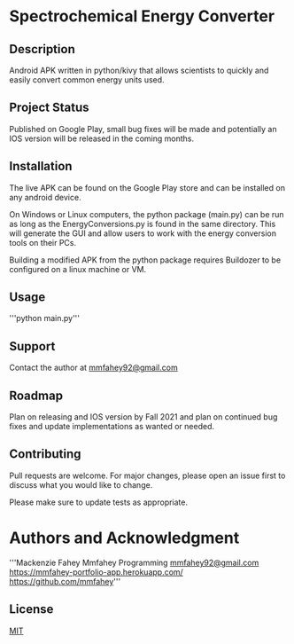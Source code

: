 # Spectrochemical Energy Converter

## Description
Android APK written in python/kivy that allows scientists to quickly and easily convert common energy units used.

## Project Status
Published on Google Play, small bug fixes will be made and potentially an IOS version will be released in the coming months.

## Installation
The live APK can be found on the Google Play store and can be installed on any android device.

On Windows or Linux computers, the python package (main.py) can be run as long as the EnergyConversions.py is found in the same directory. This will generate the GUI and allow users to work with the energy conversion tools on their PCs.

Building a modified APK from the python package requires Buildozer to be configured on a linux machine or VM.

## Usage

'''python main.py'''

## Support
Contact the author at mmfahey92@gmail.com

## Roadmap
Plan on releasing and IOS version by Fall 2021 and plan on continued bug fixes and update implementations as wanted or needed.

## Contributing
Pull requests are welcome. For major changes, please open an issue first to discuss what you would like to change.

Please make sure to update tests as appropriate.

# Authors and Acknowledgment
'''Mackenzie Fahey
Mmfahey Programming
mmfahey92@gmail.com
https://mmfahey-portfolio-app.herokuapp.com/
https://github.com/mmfahey'''

## License
[MIT](https://choosealicense.com/licenses/mit/)